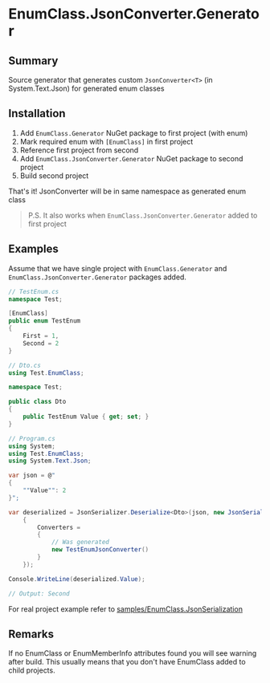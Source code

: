 # EnumClass.JsonConverter.Generator

## Summary

Source generator that generates custom `JsonConverter<T>` (in System.Text.Json) for generated enum classes

## Installation

1. Add `EnumClass.Generator` NuGet package to first project (with enum)
2. Mark required enum with `[EnumClass]` in first project
3. Reference first project from second
4. Add `EnumClass.JsonConverter.Generator` NuGet package to second project
5. Build second project

That's it! JsonConverter will be in same namespace as generated enum class

> P.S. It also works when `EnumClass.JsonConverter.Generator` added to first project 

## Examples

Assume that we have single project with `EnumClass.Generator` and `EnumClass.JsonConverter.Generator` packages added.

```csharp
// TestEnum.cs
namespace Test;

[EnumClass]
public enum TestEnum
{
    First = 1,
    Second = 2
}
```

```csharp
// Dto.cs
using Test.EnumClass;

namespace Test;

public class Dto
{
    public TestEnum Value { get; set; }
}
```

```csharp
// Program.cs
using System;
using Test.EnumClass;
using System.Text.Json;

var json = @"
{
    ""Value"": 2
}";

var deserialized = JsonSerializer.Deserialize<Dto>(json, new JsonSerializerOptions(JsonSerializerDefaults.General)
    {
        Converters = 
        {
            // Was generated
            new TestEnumJsonConverter()
        }
    });

Console.WriteLine(deserialized.Value);

// Output: Second
```

For real project example refer to [samples/EnumClass.JsonSerialization](../../samples/EnumClass.JsonSerialization)

## Remarks

If no EnumClass or EnumMemberInfo attributes found you will see warning after build.
This usually means that you don't have EnumClass added to child projects.